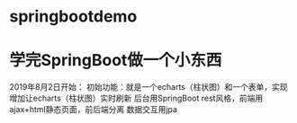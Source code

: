 # springbootdemo
# 学完SpringBoot做一个小东西

2019年8月2日开始：
    初始功能：就是一个echarts（柱状图）和一个表单，实现增加让echarts（柱状图）实时刷新
    后台用SpringBoot rest风格，前端用ajax+html静态页面，前后端分离
    数据交互用jpa
